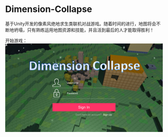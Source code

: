 # Dimension-Collapse
基于Unity开发的像素风绝地求生类联机对战游戏。随着时间的进行，地图将会不断地坍塌，只有熟练运用地图资源和技能，并且活到最后的人才能取得胜利！

开始游戏：  
![开始游戏](https://raw.githubusercontent.com/zhouyufan0568/Dimension-Collapse/master/READMEIMG/1.png)

